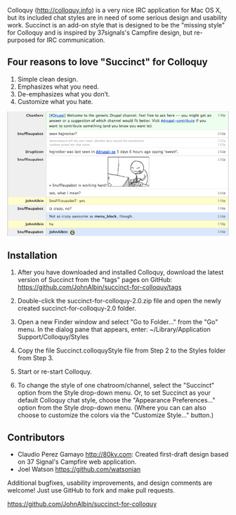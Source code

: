 Colloquy (<http://colloquy.info>) is a very nice IRC application for Mac OS X,
but its included chat styles are in need of some serious design and usability
work. Succinct is an add-on style that is designed to be the "missing style" for
Colloquy and is inspired by 37signals's Campfire design, but re-purposed for IRC
communication.


Four reasons to love "Succinct" for Colloquy
--------------------------------------------

1. Simple clean design.
2. Emphasizes what you need.
3. De-emphasizes what you don’t.
4. Customize what you hate.

<img src="https://github.com/JohnAlbin/succinct-for-colloquy/raw/master/screenshot.png" width="800" alt="Screenshot" />


Installation
------------

1. After you have downloaded and installed Colloquy, download the latest version
   of Succinct from the "tags" pages on GitHub:
   https://github.com/JohnAlbin/succinct-for-colloquy/tags

2. Double-click the succinct-for-colloquy-2.0.zip file and open the newly
   created succinct-for-colloquy-2.0 folder.

3. Open a new Finder window and select "Go to Folder..." from the "Go" menu. In
   the dialog pane that appears, enter:
     ~/Library/Application Support/Colloquy/Styles

4. Copy the file Succinct.colloquyStyle file from Step 2 to the Styles folder
   from Step 3.

5. Start or re-start Colloquy.

6. To change the style of one chatroom/channel, select the "Succinct" option
   from the Style drop-down menu. Or, to set Succinct as your default Colloquy
   chat style, choose the "Appearance Preferences..." option from the Style
   drop-down menu. (Where you can can also choose to customize the colors via
   the "Customize Style..." button.)


Contributors
------------

* Claudio Perez Gamayo <http://80kv.com>: Created first-draft design based on 37
  Signal's Campfire web application.
* Joel Watson <https://github.com/watsonian>

Additional bugfixes, usability improvements, and design comments are welcome!
Just use GitHub to fork and make pull requests.

<https://github.com/JohnAlbin/succinct-for-colloquy>
